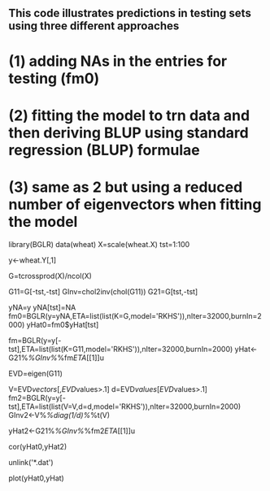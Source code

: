 ## This code illustrates predictions in testing sets using three different approaches

# (1) adding NAs in the entries for testing (fm0)
# (2) fitting the model to trn data and then deriving BLUP using standard regression (BLUP) formulae
# (3) same as 2 but using a reduced number of eigenvectors when fitting the model

library(BGLR)
data(wheat)
X=scale(wheat.X)
tst=1:100

y<-wheat.Y[,1]

G=tcrossprod(X)/ncol(X)

G11=G[-tst,-tst]
GInv=chol2inv(chol(G11))
G21=G[tst,-tst]


yNA=y
yNA[tst]=NA
fm0=BGLR(y=yNA,ETA=list(list(K=G,model='RKHS')),nIter=32000,burnIn=2000)
yHat0=fm0$yHat[tst]

fm=BGLR(y=y[-tst],ETA=list(list(K=G11,model='RKHS')),nIter=32000,burnIn=2000)
yHat<-G21%*%GInv%*%fm$ETA[[1]]$u

EVD=eigen(G11)

V=EVD$vectors[,EVD$values>.1]
d=EVD$values[EVD$values>.1]
fm2=BGLR(y=y[-tst],ETA=list(list(V=V,d=d,model='RKHS')),nIter=32000,burnIn=2000)
GInv2<-V%*%diag(1/d)%*%t(V)

yHat2<-G21%*%GInv%*%fm2$ETA[[1]]$u

cor(yHat0,yHat2)


unlink('*.dat')

plot(yHat0,yHat)



